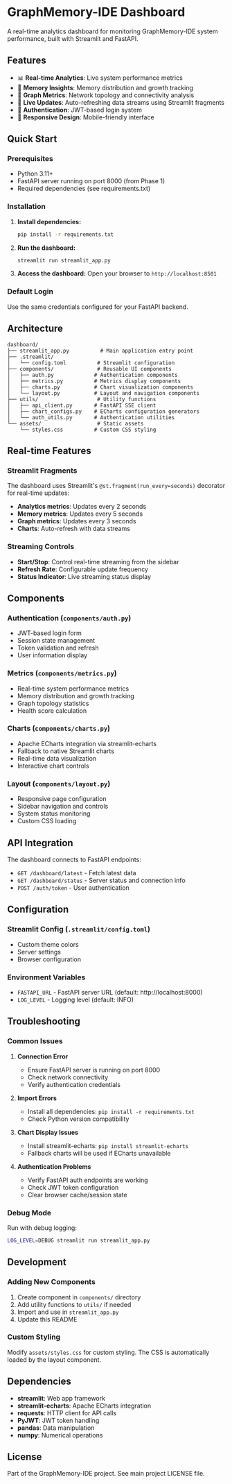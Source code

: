 # GraphMemory-IDE Dashboard

A real-time analytics dashboard for monitoring GraphMemory-IDE system performance, built with Streamlit and FastAPI.

## Features

- 📊 **Real-time Analytics**: Live system performance metrics
- 🧠 **Memory Insights**: Memory distribution and growth tracking  
- 🔗 **Graph Metrics**: Network topology and connectivity analysis
- 🔄 **Live Updates**: Auto-refreshing data streams using Streamlit fragments
- 🔐 **Authentication**: JWT-based login system
- 📱 **Responsive Design**: Mobile-friendly interface

## Quick Start

### Prerequisites

- Python 3.11+
- FastAPI server running on port 8000 (from Phase 1)
- Required dependencies (see requirements.txt)

### Installation

1. **Install dependencies:**
   ```bash
   pip install -r requirements.txt
   ```

2. **Run the dashboard:**
   ```bash
   streamlit run streamlit_app.py
   ```

3. **Access the dashboard:**
   Open your browser to `http://localhost:8501`

### Default Login

Use the same credentials configured for your FastAPI backend.

## Architecture

```
dashboard/
├── streamlit_app.py          # Main application entry point
├── .streamlit/
│   └── config.toml          # Streamlit configuration
├── components/              # Reusable UI components
│   ├── auth.py             # Authentication components
│   ├── metrics.py          # Metrics display components
│   ├── charts.py           # Chart visualization components
│   └── layout.py           # Layout and navigation components
├── utils/                   # Utility functions
│   ├── api_client.py       # FastAPI SSE client
│   ├── chart_configs.py    # ECharts configuration generators
│   └── auth_utils.py       # Authentication utilities
└── assets/                  # Static assets
    └── styles.css          # Custom CSS styling
```

## Real-time Features

### Streamlit Fragments
The dashboard uses Streamlit's `@st.fragment(run_every=seconds)` decorator for real-time updates:

- **Analytics metrics**: Updates every 2 seconds
- **Memory metrics**: Updates every 5 seconds  
- **Graph metrics**: Updates every 3 seconds
- **Charts**: Auto-refresh with data streams

### Streaming Controls
- **Start/Stop**: Control real-time streaming from the sidebar
- **Refresh Rate**: Configurable update frequency
- **Status Indicator**: Live streaming status display

## Components

### Authentication (`components/auth.py`)
- JWT-based login form
- Session state management
- Token validation and refresh
- User information display

### Metrics (`components/metrics.py`)
- Real-time system performance metrics
- Memory distribution and growth tracking
- Graph topology statistics
- Health score calculation

### Charts (`components/charts.py`)
- Apache ECharts integration via streamlit-echarts
- Fallback to native Streamlit charts
- Real-time data visualization
- Interactive chart controls

### Layout (`components/layout.py`)
- Responsive page configuration
- Sidebar navigation and controls
- System status monitoring
- Custom CSS loading

## API Integration

The dashboard connects to FastAPI endpoints:

- `GET /dashboard/latest` - Fetch latest data
- `GET /dashboard/status` - Server status and connection info
- `POST /auth/token` - User authentication

## Configuration

### Streamlit Config (`.streamlit/config.toml`)
- Custom theme colors
- Server settings
- Browser configuration

### Environment Variables
- `FASTAPI_URL` - FastAPI server URL (default: http://localhost:8000)
- `LOG_LEVEL` - Logging level (default: INFO)

## Troubleshooting

### Common Issues

1. **Connection Error**
   - Ensure FastAPI server is running on port 8000
   - Check network connectivity
   - Verify authentication credentials

2. **Import Errors**
   - Install all dependencies: `pip install -r requirements.txt`
   - Check Python version compatibility

3. **Chart Display Issues**
   - Install streamlit-echarts: `pip install streamlit-echarts`
   - Fallback charts will be used if ECharts unavailable

4. **Authentication Problems**
   - Verify FastAPI auth endpoints are working
   - Check JWT token configuration
   - Clear browser cache/session state

### Debug Mode

Run with debug logging:
```bash
LOG_LEVEL=DEBUG streamlit run streamlit_app.py
```

## Development

### Adding New Components

1. Create component in `components/` directory
2. Add utility functions to `utils/` if needed
3. Import and use in `streamlit_app.py`
4. Update this README

### Custom Styling

Modify `assets/styles.css` for custom styling. The CSS is automatically loaded by the layout component.

## Dependencies

- **streamlit**: Web app framework
- **streamlit-echarts**: Apache ECharts integration
- **requests**: HTTP client for API calls
- **PyJWT**: JWT token handling
- **pandas**: Data manipulation
- **numpy**: Numerical operations

## License

Part of the GraphMemory-IDE project. See main project LICENSE file. 